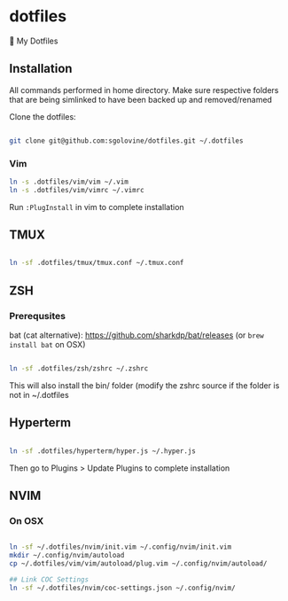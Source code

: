 # dotfiles
🔌 My Dotfiles


## Installation

All commands performed in home directory. Make sure respective folders that are being simlinked to have been backed up and removed/renamed

Clone the dotfiles:

```bash

git clone git@github.com:sgolovine/dotfiles.git ~/.dotfiles

```

### Vim

```bash
ln -s .dotfiles/vim/vim ~/.vim
ln -s .dotfiles/vim/vimrc ~/.vimrc

```

Run `:PlugInstall` in vim to complete installation


## TMUX

```bash

ln -sf .dotfiles/tmux/tmux.conf ~/.tmux.conf

```

## ZSH

### Prerequsites

bat (cat alternative): https://github.com/sharkdp/bat/releases
(or `brew install bat` on OSX)

```bash

ln -sf .dotfiles/zsh/zshrc ~/.zshrc

```
This will also install the bin/ folder (modify the zshrc source if the folder is not in ~/.dotfiles


## Hyperterm

```bash

ln -sf .dotfiles/hyperterm/hyper.js ~/.hyper.js

```

Then go to Plugins > Update Plugins to complete installation

## NVIM


### On OSX

```bash

ln -sf ~/.dotfiles/nvim/init.vim ~/.config/nvim/init.vim
mkdir ~/.config/nvim/autoload
cp ~/.dotfiles/vim/vim/autoload/plug.vim ~/.config/nvim/autoload/

## Link COC Settings
ln -sf ~/.dotfiles/nvim/coc-settings.json ~/.config/nvim/  
```

```
